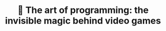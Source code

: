 ---
title: "🧙 The art of programming: the invisible magic behind video games"
image: null
release: 2023
place: A l’estiu, recerca’t!
link: https://github.gerardgascon.com/Recerca-Cerdanya-Talk
description: null
short-description: An introduction to game feel.
remarkable: false
---